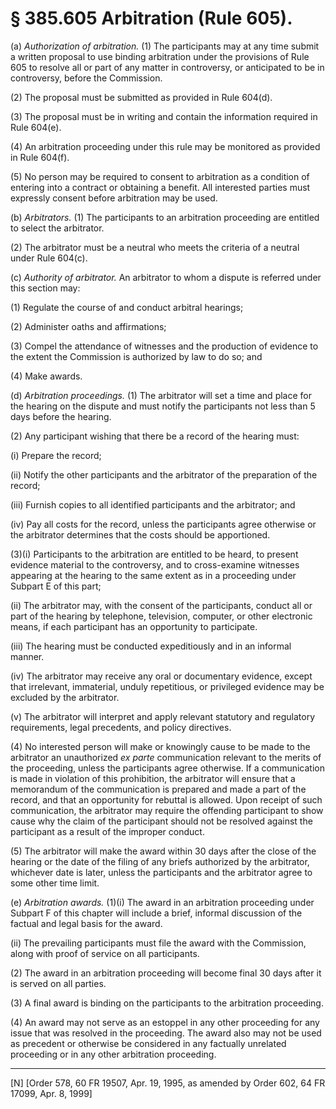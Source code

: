 # § 385.605   Arbitration (Rule 605).

(a) *Authorization of arbitration.* (1) The participants may at any time submit a written proposal to use binding arbitration under the provisions of Rule 605 to resolve all or part of any matter in controversy, or anticipated to be in controversy, before the Commission.


(2) The proposal must be submitted as provided in Rule 604(d). 


(3) The proposal must be in writing and contain the information required in Rule 604(e). 


(4) An arbitration proceeding under this rule may be monitored as provided in Rule 604(f).


(5) No person may be required to consent to arbitration as a condition of entering into a contract or obtaining a benefit. All interested parties must expressly consent before arbitration may be used. 


(b) *Arbitrators.* (1) The participants to an arbitration proceeding are entitled to select the arbitrator. 


(2) The arbitrator must be a neutral who meets the criteria of a neutral under Rule 604(c). 


(c) *Authority of arbitrator.* An arbitrator to whom a dispute is referred under this section may: 


(1) Regulate the course of and conduct arbitral hearings; 


(2) Administer oaths and affirmations; 


(3) Compel the attendance of witnesses and the production of evidence to the extent the Commission is authorized by law to do so; and 


(4) Make awards. 


(d) *Arbitration proceedings.* (1) The arbitrator will set a time and place for the hearing on the dispute and must notify the participants not less than 5 days before the hearing. 


(2) Any participant wishing that there be a record of the hearing must: 


(i) Prepare the record; 


(ii) Notify the other participants and the arbitrator of the preparation of the record; 


(iii) Furnish copies to all identified participants and the arbitrator; and 


(iv) Pay all costs for the record, unless the participants agree otherwise or the arbitrator determines that the costs should be apportioned. 


(3)(i) Participants to the arbitration are entitled to be heard, to present evidence material to the controversy, and to cross-examine witnesses appearing at the hearing to the same extent as in a proceeding under Subpart E of this part; 


(ii) The arbitrator may, with the consent of the participants, conduct all or part of the hearing by telephone, television, computer, or other electronic means, if each participant has an opportunity to participate. 


(iii) The hearing must be conducted expeditiously and in an informal manner. 


(iv) The arbitrator may receive any oral or documentary evidence, except that irrelevant, immaterial, unduly repetitious, or privileged evidence may be excluded by the arbitrator. 


(v) The arbitrator will interpret and apply relevant statutory and regulatory requirements, legal precedents, and policy directives. 


(4) No interested person will make or knowingly cause to be made to the arbitrator an unauthorized *ex parte* communication relevant to the merits of the proceeding, unless the participants agree otherwise. If a communication is made in violation of this prohibition, the arbitrator will ensure that a memorandum of the communication is prepared and made a part of the record, and that an opportunity for rebuttal is allowed. Upon receipt of such communication, the arbitrator may require the offending participant to show cause why the claim of the participant should not be resolved against the participant as a result of the improper conduct. 


(5) The arbitrator will make the award within 30 days after the close of the hearing or the date of the filing of any briefs authorized by the arbitrator, whichever date is later, unless the participants and the arbitrator agree to some other time limit. 


(e) *Arbitration awards.* (1)(i) The award in an arbitration proceeding under Subpart F of this chapter will include a brief, informal discussion of the factual and legal basis for the award. 


(ii) The prevailing participants must file the award with the Commission, along with proof of service on all participants. 


(2) The award in an arbitration proceeding will become final 30 days after it is served on all parties.


(3) A final award is binding on the participants to the arbitration proceeding. 


(4) An award may not serve as an estoppel in any other proceeding for any issue that was resolved in the proceeding. The award also may not be used as precedent or otherwise be considered in any factually unrelated proceeding or in any other arbitration proceeding. 



---

[N] [Order 578, 60 FR 19507, Apr. 19, 1995, as amended by Order 602, 64 FR 17099, Apr. 8, 1999]




